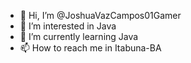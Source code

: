 - 👋 Hi, I’m @JoshuaVazCampos01Gamer
- 👀 I’m interested in Java
- 🌱 I’m currently learning Java
- 📫 How to reach me in Itabuna-BA

<!---
JoshuaVazCampos01Gamer/JoshuaVazCampos01Gamer is a ✨ special ✨ repository because its `README.md` (this file) appears on your GitHub profile.
You can click the Preview link to take a look at your changes.
--->
